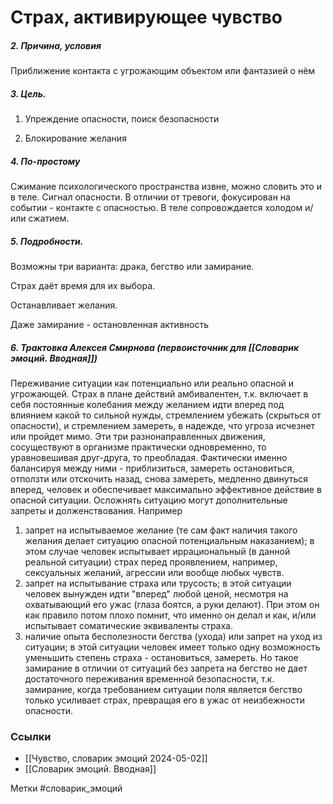
#  Страх, активирующее чувство

##### 2. Причина, условия
Приближение контакта с угрожающим объектом или фантазией о нём

##### 3. Цель.
1. Упреждение опасности, поиск безопасности
 
 2. Блокирование желания

##### 4. По-простому
Сжимание психологического пространства извне, можно словить это и в теле. Сигнал опасности. В отличии от тревоги, фокусирован на событии - контакте с опасностью. В теле сопровождается холодом и/или сжатием.

##### 5. Подробности.
Возможны три варианта: драка, бегство или замирание.

Страх даёт время для их выбора.

Останавливает желания.

Даже замирание - остановленная активность


##### 6. Трактовка Алексея Смирнова (первоисточник для [[Словарик эмоций. Вводная]])

Переживание ситуации как потенциально или реально опасной и угрожающей. Страх в плане действий амбивалентен, т.к. включает в себя постоянные колебания между желанием идти вперед под влиянием какой то сильной нужды, стремлением убежать (скрыться от опасности), и стремлением замереть, в надежде, что угроза исчезнет или пройдет мимо. Эти три разнонаправленных движения, сосуществуют в организме практически одновременно, то уравновешивая друг-друга, то преобладая. Фактически именно балансируя между ними - приблизиться, замереть остановиться, отползти или отскочить назад, снова замереть, медленно двинуться вперед, человек и обеспечивает максимально эффективное действие в опасной ситуации. Осложнять ситуацию могут дополнительные запреты и долженствования. Например   
  
1) запрет на испытываемое желание (те сам факт наличия такого желания делает ситуацию опасной потенциальным наказанием); в этом случае человек испытывает иррациональный (в данной реальной ситуации) страх перед проявлением, например, сексуальных желаний, агрессии или вообще любых чувств.   
2) запрет на испытывание страха или трусость; в этой ситуации человек вынужден идти "вперед" любой ценой, несмотря на охватывающий его ужас (глаза боятся, а руки делают). При этом он как правило потом плохо помнит, что именно он делал и как, и/или испытывает соматические эквиваленты страха.   
3) наличие опыта бесполезности бегства (ухода) или запрет на уход из ситуации; в этой ситуации человек имеет только одну возможность уменьшить степень страха - остановиться, замереть. Но такое замирание в отличии от ситуаций без запрета на бегство не дает достаточного переживания временной безопасности, т.к. замирание, когда требованием ситуации поля является бегство только усиливает страх, превращая его в ужас от неизбежности опасности.


### Ссылки
- [[Чувство, словарик эмоций 2024-05-02]]
- [[Словарик эмоций. Вводная]]

Метки #словарик_эмоций 


